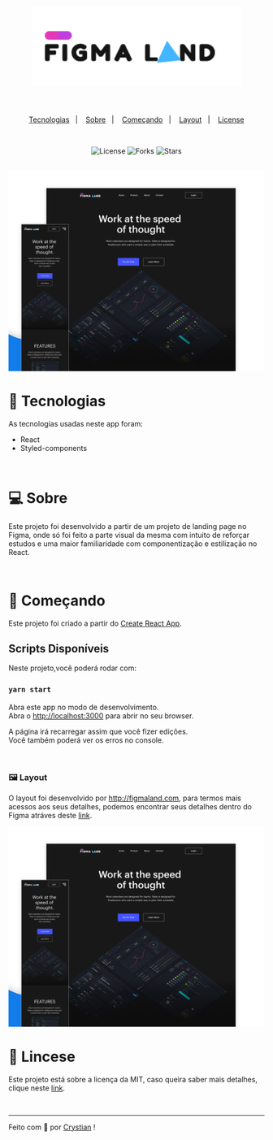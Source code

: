<h1 align="center">
    <img alt='Logo do Figmaland' src='./src/assets/images/logos/logo.svg'>
</h1>

<br>

<p align='center'>
    <a href="#tecnologias">Tecnologias</a>&nbsp;&nbsp;&nbsp;|&nbsp;&nbsp;&nbsp;
  <a href="#sobre">Sobre</a>&nbsp;&nbsp;&nbsp;|&nbsp;&nbsp;&nbsp;
  <a href="#começando">Começando</a>&nbsp;&nbsp;&nbsp;|&nbsp;&nbsp;&nbsp;
  <a href="#layout">Layout</a>&nbsp;&nbsp;&nbsp;|&nbsp;&nbsp;&nbsp;
  <a href="#license">License</a>
</p>

<br>

<p align="center">
  <img  src="https://img.shields.io/static/v1?label=license&message=MIT&color=FFFFFF&labelColor=4452FE" alt="License">
  
  <img src="https://img.shields.io/github/forks/CrysLef/gama-repo?label=forks&message=MIT&color=FFFFFF&labelColor=4452FE" alt="Forks">     

  <img src="https://img.shields.io/github/stars/CrysLef/gama-repo?label=stars&message=MIT&color=FFFFFF&labelColor=4452FE" alt="Stars">
</p>

<br>

<img src="./src/assets/images/thumbnail.png" alt="Imagem de layout">

<br >

# 🤖 Tecnologias

As tecnologias usadas neste app foram:

* React
* Styled-components


<br>

# 💻 Sobre

Este projeto foi desenvolvido a partir de um projeto de landing page no Figma, onde só foi feito a parte visual da mesma com intuito de reforçar estudos e uma maior familiaridade com componentização e estilização no React.



<br>


# 🚀 Começando

Este projeto foi criado a partir do [Create React App](https://github.com/facebook/create-react-app).

## Scripts Disponíveis

Neste projeto,você poderá rodar com:

### `yarn start`

Abra este app no modo de desenvolvimento.\
Abra o [http://localhost:3000](http://localhost:3000) para abrir no seu browser.

A página irá recarregar assim que você fizer edições.\
Você também poderá ver os erros no console.

<br>

### 🖼️ Layout

O layout foi desenvolvido por http://figmaland.com, para termos mais acessos aos seus detalhes, podemos encontrar seus detalhes dentro do Figma atráves deste [link](https://www.figma.com/file/oAlu4ZVtL6lm6a8OL5532F/Figma-startup-landing-page-dark-(Community)?node-id=96%3A181).

<img src="./src/assets/images/thumbnail.png" alt="Imagem de layout">

<br>

# 📝 Lincese

Este projeto está sobre a licença da MIT, caso queira saber mais detalhes, clique neste [link](https://github.com/CrysLef/Figmaland/blob/main/LICENSE).

<br>

-----

Feito com 💙 por [Crystian](https://www.linkedin.com/in/crystian-lefundes/) !